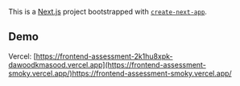 This is a [Next.js](https://nextjs.org/) project bootstrapped with [`create-next-app`](https://github.com/vercel/next.js/tree/canary/packages/create-next-app).

## Demo

Vercel: [https://frontend-assessment-2k1hu8xpk-dawoodkmasood.vercel.app](https://frontend-assessment-smoky.vercel.app/)https://frontend-assessment-smoky.vercel.app/
